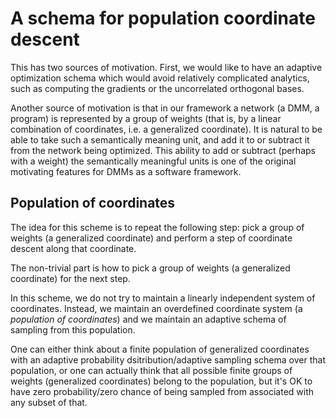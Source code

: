 # A schema for population coordinate descent

This has two sources of motivation. First, we would like to have
an adaptive optimization schema which would avoid relatively complicated
analytics, such as computing the gradients or the uncorrelated
orthogonal bases.

Another source of motivation is that in our framework a network
(a DMM, a program) is represented by a group of weights 
(that is, by a linear combination of coordinates, i.e.
a generalized coordinate). It is natural to be able to take
such a semantically meaning unit, and add it to or subtract it
from the network being optimized. This ability to add or subtract
(perhaps with a weight) the semantically meaningful units is
one of the original motivating features for DMMs as a software
framework.

## Population of coordinates

The idea for this scheme is to repeat the following step:
pick a group of weights (a generalized coordinate) and perform
a step of coordinate descent along that coordinate.

The non-trivial part is how to pick a group of weights
(a generalized coordinate) for the next step.

In this scheme, we do not try to maintain a linearly
independent system of coordinates. Instead, we maintain
an overdefined coordinate system (a *population of coordinates*)
and we maintain an adaptive schema of sampling from
this population.

One can either think about a finite population of
generalized coordinates with an adaptive probability
dsitribution/adaptive sampling schema over that population,
or one can actually think that all possible
finite groups of weights (generalized coordinates)
belong to the population, but it's OK to have zero
probability/zero chance of being sampled from
associated with any subset of that.


